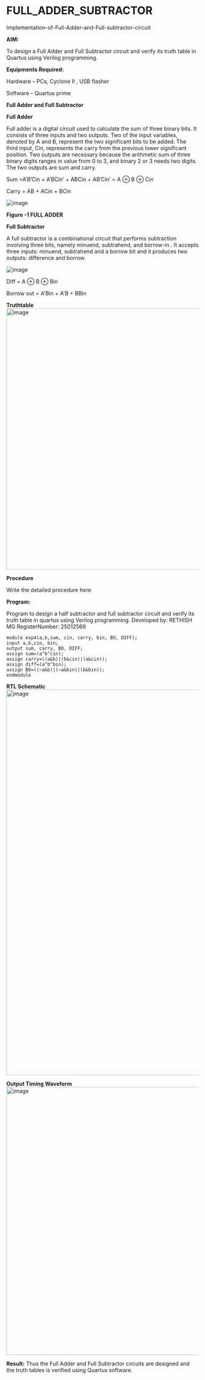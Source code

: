 # FULL_ADDER_SUBTRACTOR

Implementation-of-Full-Adder-and-Full-subtractor-circuit

**AIM:**

To design a Full Adder and Full Subtractor circuit and verify its truth table in Quartus using Verilog programming.

**Equipments Required:**

Hardware – PCs, Cyclone II , USB flasher

Software – Quartus prime

**Full Adder and Full Subtractor**

**Full Adder**

Full adder is a digital circuit used to calculate the sum of three binary bits. It consists of three inputs and two outputs. Two of the input variables, denoted by A and B, represent the two significant bits to be added. The third input, Cin, represents the carry from the previous lower significant position. Two outputs are necessary because the arithmetic sum of three binary digits ranges in value from 0 to 3, and binary 2 or 3 needs two digits. The two outputs are sum and carry.

Sum =A’B’Cin + A’BCin’ + ABCin + AB’Cin’ = A ⊕ B ⊕ Cin 

Carry = AB + ACin + BCin

![image](https://github.com/naavaneetha/FULL_ADDER_SUBTRACTOR/assets/154305477/0f30ba51-5ffb-4198-845f-18e054f675e7)

**Figure -1 FULL ADDER**

**Full Subtractor**

A full subtractor is a combinational circuit that performs subtraction involving three bits, namely minuend, subtrahend, and borrow-in . It accepts three inputs: minuend, subtrahend and a borrow bit and it produces two outputs: difference and borrow.

![image](https://github.com/naavaneetha/FULL_ADDER_SUBTRACTOR/assets/154305477/02b24f51-ab51-4304-9ad6-7b81ffc1ead5)

Diff = A ⊕ B ⊕ Bin 

Borrow out = A'Bin + A'B + BBin

**Truthtable**
<img width="1216" height="685" alt="image" src="https://github.com/user-attachments/assets/7f349119-8e02-4c3b-9a5f-c22c3a57e9b4" />


**Procedure**

Write the detailed procedure here

**Program:**

Program to design a half subtractor and full subtractor circuit and verify its truth table in quartus using Verilog programming. 
Developed by: RETHISH MG 
RegisterNumber: 25012569

```
module exp4(a,b,sum, cin, carry, bin, BO, DIFF);
input a,b,cin, bin;
output sum, carry, BO, DIFF;
assign sum=(a^b^cin);
assign carry=((a&b)|(b&cin)|(a&cin));
assign diff=(a^b^bin);
assign BO=((~a&b)|(~a&bin)|(b&bin));
endmodule 
```
**RTL Schematic**
<img width="1298" height="1011" alt="image" src="https://github.com/user-attachments/assets/114a93c7-c993-4fc3-9f92-4f0e14b8be9c" />

**Output Timing Waveform**
<img width="1919" height="703" alt="image" src="https://github.com/user-attachments/assets/57bffec5-b6f5-4141-bf4a-df8196c806de" />

**Result:**
Thus the Full Adder and Full Subtractor circuits are designed and the truth tables is verified using Quartus software.


